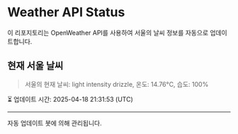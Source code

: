 
# Weather API Status

이 리포지토리는 OpenWeather API를 사용하여 서울의 날씨 정보를 자동으로 업데이트합니다.

## 현재 서울 날씨
> 서울의 현재 날씨: light intensity drizzle, 온도: 14.76°C, 습도: 100%

⏳ 업데이트 시간: 2025-04-18 21:31:53 (UTC)

---
자동 업데이트 봇에 의해 관리됩니다.
